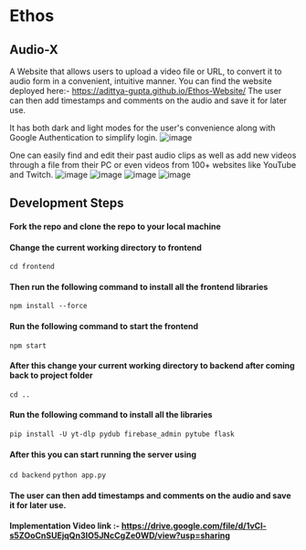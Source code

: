 # Ethos
## Audio-X
A Website that allows users to upload a video file or URL, to convert it to audio form in a convenient, intuitive manner.
You can find the website deployed here:- https://adittya-gupta.github.io/Ethos-Website/
The user can then add timestamps and comments on the audio and save it for later use.

It has both dark and light modes for the user's convenience along with Google Authentication to simplify login.
![image](https://github.com/Adittya-Gupta/Ethos/assets/42384065/e22f3c8a-2319-4234-abd7-a935b8874f44)

One can easily find and edit their past audio clips as well as add new videos through a file from their PC or even videos from 100+ websites like YouTube and Twitch.
![image](https://github.com/Adittya-Gupta/Ethos/assets/42384065/a695aa8b-f480-41ba-8dd8-6d3250b9d64a)
![image](https://github.com/Adittya-Gupta/Ethos/assets/42384065/661b1c50-9aed-47e4-a973-2ff655742d06)
![image](https://github.com/Adittya-Gupta/Ethos/assets/42384065/c5182882-9979-434e-afae-3ebf230d9ce1)
![image](https://github.com/Adittya-Gupta/Ethos/assets/42384065/3096b79b-7af4-47c3-981c-2d25e4474df8)

## Development Steps
#### Fork the repo and clone the repo to your local machine 
#### Change the current working directory to frontend
```cd frontend```
#### Then run the following command to install all the frontend libraries
```npm install --force```
#### Run the following command to start the frontend
```npm start```
#### After this change your current working directory to backend after coming back to project folder
```cd ..```
#### Run the following command to install all the libraries
```pip install -U yt-dlp pydub firebase_admin pytube flask```
#### After this you can start running the server using 
```cd backend```
```python app.py```
#### The user can then add timestamps and comments on the audio and save it for later use.

#### Implementation Video link :- https://drive.google.com/file/d/1vCl-s5ZOoCnSUEjqQn3IO5JNcCgZe0WD/view?usp=sharing
